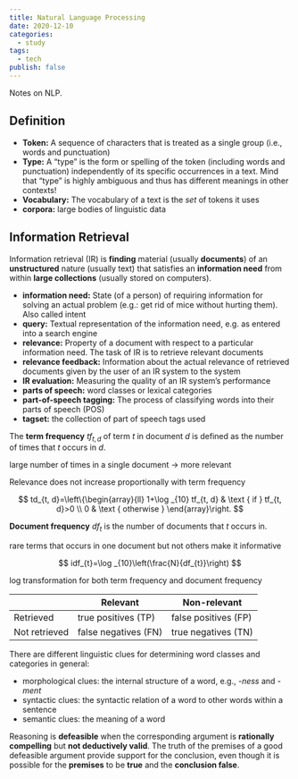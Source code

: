 ```yaml
---
title: Natural Language Processing
date: 2020-12-10
categories:
  - study
tags:
  - tech
publish: false
---
```


Notes on NLP.

<!-- more -->

## Definition

- **Token:** A sequence of characters that is treated as a single group (i.e., words and punctuation)
- **Type:** A “type” is the form or spelling of the token (including words and punctuation) independently of its specific occurrences in a text. Mind that “type” is highly ambiguous and thus has different meanings in other contexts!
- **Vocabulary:** The vocabulary of a text is the _set_ of tokens it uses
- **corpora:** large bodies of linguistic data

## Information Retrieval

Information retrieval (IR) is **finding** material (usually **documents**) of an **unstructured** nature (usually text) that satisfies an **information need** from within **large collections** (usually stored on computers).

- **information need:** State (of a person) of requiring information for solving an actual problem (e.g.: get rid of mice without hurting them). Also called intent
- **query:** Textual representation of the information need, e.g. as entered into a search engine
- **relevance:** Property of a document with respect to a particular information need. The task of IR is to retrieve relevant documents
- **relevance feedback:** Information about the actual relevance of retrieved documents given by the user of an IR system to the system
- **IR evaluation:** Measuring the quality of an IR system’s performance
- **parts of speech:** word classes or lexical categories
- **part-of-speech tagging:** The process of classifying words into their parts of speech (POS)
- **tagset:** the collection of part of speech tags used

The **term frequency** $tf_{t,d}$ of term $t$ in document $d$ is defined as the number of times that $t$ occurs in $d$.

large number of times in a single document $\rightarrow$ more relevant

Relevance does not increase proportionally with term frequency

$$
td_{t, d}=\left\{\begin{array}{ll}
1+\log _{10} tf_{t, d} & \text { if } tf_{t, d}>0 \\
0 & \text { otherwise }
\end{array}\right.
$$

**Document frequency** $df_{t}$ is the number of documents that $t$ occurs in.

rare terms that occurs in one document but not others make it informative

$$
idf_{t}=\log _{10}\left(\frac{N}{df_{t}}\right)
$$

log transformation for both term frequency and document frequency

|               | Relevant             | Non-relevant         |
| ------------- | -------------------- | -------------------- |
| Retrieved     | true positives (TP)  | false positives (FP) |
| Not retrieved | false negatives (FN) | true negatives (TN)  |

There are different linguistic clues for determining word classes and categories in general:

- morphological clues: the internal structure of a word, e.g., _-ness_ and _-ment_
- syntactic clues: the syntactic relation of a word to other words within a sentence
- semantic clues: the meaning of a word

Reasoning is **defeasible** when the corresponding argument is **rationally compelling** but **not deductively valid**. The truth of the premises of a good defeasible argument provide support for the conclusion, even though it is possible for the **premises** to be **true** and the **conclusion false**.
